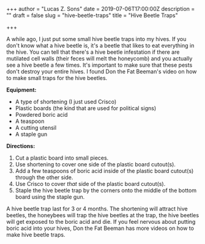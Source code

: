 +++
author = "Lucas Z. Sons"
date = 2019-07-06T17:00:00Z
description = ""
draft = false
slug = "hive-beetle-traps"
title = "Hive Beetle Traps"

+++

A while ago, I just put some small hive beetle traps into my hives. If you don't know what a hive beetle is, it's a beetle that likes to eat everything in the hive. You can tell that there's a hive beetle infestation if there are mutilated cell walls (their feces will melt the honeycomb) and you actually see a hive beetle a few times. It's important to make sure that these pests don't destroy your entire hives. I found Don the Fat Beeman's video on how to make small traps for the hive beetles.

**Equipment:**

* A type of shortening (I just used Crisco)
* Plastic boards (the kind that are used for political signs)
* Powdered boric acid
* A teaspoon
* A cutting utensil
* A staple gun

**Directions:**

1. Cut a plastic board into small pieces.
2. Use shortening to cover one side of the plastic board cutout(s).
3. Add a few teaspoons of boric acid inside of the plastic board cutout(s) through the other side.
4. Use Crisco to cover _that_ side of the plastic board cutout(s).
5. Staple the hive beetle trap by the corners onto the middle of the bottom board using the staple gun.

A hive beetle trap last for 3 or 4 months. The shortening will attract hive beetles, the honeybees will trap the hive beetles at the trap, the hive beetles will get exposed to the boric acid and die. If you feel nervous about putting boric acid into your hives, Don the Fat Beeman has more videos on how to make hive beetle traps.

